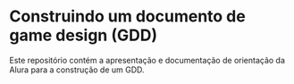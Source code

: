 # Construindo um documento de game design (GDD)

Este repositório contém a apresentação e documentação de orientação da Alura para a construção de um GDD.
